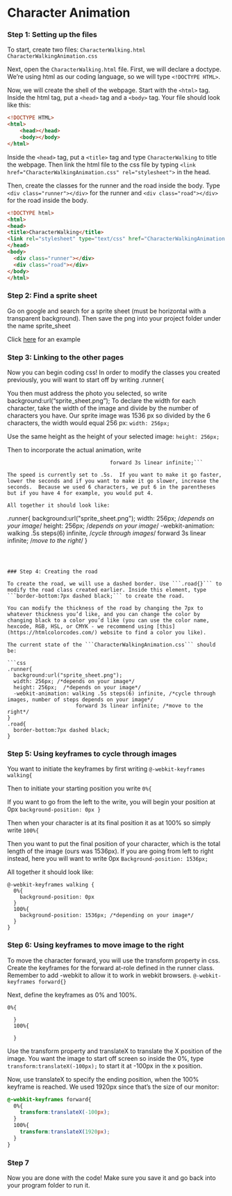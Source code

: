 # Character Animation


### Step 1: Setting up the files

To start, create two files: ```CharacterWalking.html```  ```CharacterWalkingAnimation.css```

Next, open the ```CharacterWalking.html``` file. First, we will declare a doctype. We’re using html as our coding language, so we will type ```<!DOCTYPE HTML>```.

Now, we will create the shell of the webpage. Start with the ```<html>``` tag. Inside the html tag, put a ```<head>``` tag and a ```<body>``` tag. Your file should look like this:

```html
<!DOCTYPE HTML>
<html>
    <head></head>
    <body></body>
</html>
```
Inside the ```<head>``` tag, put a ```<title>``` tag and type ```CharacterWalking``` to title the webpage. Then link the html file to the css file by typing ```<link href="CharacterWalkingAnimation.css" rel="stylesheet">``` in the head.

Then, create the classes for the runner and the road inside the body. Type ```<div class="runner"></div>``` for the runner and ```<div class="road"></div>``` for the road inside the body.
```html
<!DOCTYPE html>
<html>
<head>
<title>CharacterWalking</title>
<link rel="stylesheet" type="text/css" href="CharacterWalkingAnimation.css">
</head>
<body>
  <div class="runner"></div>
  <div class="road"></div>
</body>
</html>
```
### Step 2: Find a sprite sheet

Go on google and search for a sprite sheet (must be horizontal with a transparent background).  Then save the png into your project folder under the name sprite_sheet

Click [here](https://www.spriteland.com/sprites/downloads/hobbit-style-sprite-sheet-walk-left.png) for an example


### Step 3: Linking to the other pages

Now you can begin coding css! In order to modify the classes you created previously, you will want to start off by writing   .runner{

You then must address the photo you selected, so write background:url(“sprite_sheet.png”); 
To declare the width for each character, take the width of the image and divide by the number of characters you have.  Our sprite image was 1536 px so divided by the 6 characters, the width would equal 256 px:
```width: 256px;```

Use the same height as the height of your selected image:
```height: 256px;```

Then to incorporate the actual animation, write
 ```-webkit-animation: walking .5s steps(6) infinite, 
                                  forward 3s linear infinite;```

The speed is currently set to .5s.  If you want to make it go faster, lower the seconds and if you want to make it go slower, increase the seconds.  Because we used 6 characters, we put 6 in the parentheses but if you have 4 for example, you would put 4.  

All together it should look like:
```
.runner{
  background:url("sprite_sheet.png");
  width: 256px; /*depends on your image*/
  height: 256px; /*depends on your image*/
  -webkit-animation: walking .5s steps(6) infinite, /*cycle through images*/
                      forward 3s linear infinite; /*move to the right*/
}
```



### Step 4: Creating the road

To create the road, we will use a dashed border. Use ```.road{}``` to modify the road class created earlier. Inside this element, type ```border-bottom:7px dashed black;``` to create the road. 

You can modify the thickness of the road by changing the 7px to whatever thickness you’d like, and you can change the color by changing black to a color you’d like (you can use the color name, hexcode, RGB, HSL, or CMYK - we recommend using [this](https://htmlcolorcodes.com/) website to find a color you like).

The current state of the ```CharacterWalkingAnimation.css``` should be:

```css
.runner{
  background:url("sprite_sheet.png");
  width: 256px; /*depends on your image*/
  height: 256px;  /*depends on your image*/
  -webkit-animation: walking .5s steps(6) infinite, /*cycle through images, number of steps depends on your image*/
                      forward 3s linear infinite; /*move to the right*/
}
.road{
  border-bottom:7px dashed black;
}
```

### Step 5: Using keyframes to cycle through images
You want to initiate the keyframes by first writing
    ```@-webkit-keyframes walking{```

Then to initiate your starting position you write
    ```0%{```

If you want to go from the left to the write, you will begin your position at 0px 
    ```background-position: 0px
    }```

Then when your character is at its final position it as at 100% so simply write
    ```100%{```

Then you want to put the final position of your character, which is the total length of the image (ours was 1536px).  If you are going from left to right instead, here you will want to write 0px
    ```Background-position: 1536px;```





All together it should look like:
```
@-webkit-keyframes walking {
  0%{
    background-position: 0px
  }
  100%{
    background-position: 1536px; /*depending on your image*/
  }
}
```





### Step 6: Using keyframes to move image to the right
To move the character forward, you will use the transform property in css. Create the keyframes for the forward at-role defined in the runner class. Remember to add -webkit to allow it to work in webkit browsers. ```@-webkit-keyframes forward{}```

Next, define the keyframes as 0% and 100%. 

```
0%{
    
  }
  100%{
    
  }
```
Use the transform property and translateX to translate the X position of the image. You want the image to start off screen so inside the 0%, type ```transform:translateX(-100px);``` to start it at -100px in the x position. 

Now, use translateX to specify the ending position, when the 100% keyframe is reached. We used 1920px since that’s the size of our monitor: 
```css
@-webkit-keyframes forward{
  0%{
    transform:translateX(-100px);
  }
  100%{
    transform:translateX(1920px);
  }
}
```
### Step 7 
Now you are done with the code! Make sure you save it and go back into your program folder to run it.  



